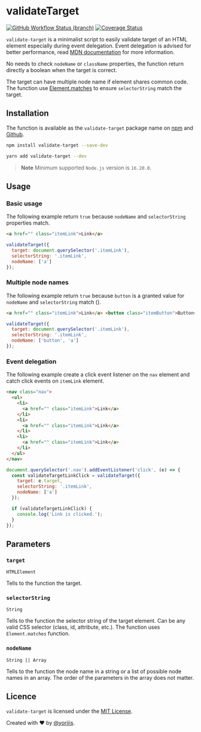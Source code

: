 # validateTarget

[![GitHub Workflow Status (branch)](https://img.shields.io/github/actions/workflow/status/yoriiis/validate-target/build.yml?branch=main&style=for-the-badge)](https://github.com/yoriiis/validate-target/actions/workflows/build.yml) [![Coverage Status](https://img.shields.io/coveralls/github/yoriiis/validate-target?style=for-the-badge)](https://coveralls.io/github/yoriiis/validate-target?branch=main)

`validate-target` is a minimalist script to easily validate target of an HTML element especially during event delegation. Event delegation is advised for better performance, read [MDN documentation](https://developer.mozilla.org/en-US/docs/Learn/JavaScript/Building_blocks/Events#Event_delegation) for more information.

No needs to check `nodeName` or `className` properties, the function return directly a boolean when the target is correct.

The target can have multiple node name if element shares common code. The function use [Element.matches](https://developer.mozilla.org/fr/docs/Web/API/Element/matches) to ensure `selectorString` match the target.

## Installation

The function is available as the `validate-target` package name on [npm](https://www.npmjs.com/package/validate-target) and [Github](https://github.com/yoriiis/validate-target).

```bash
npm install validate-target --save-dev
```

```bash
yarn add validate-target --dev
```

> **Note** Minimum supported `Node.js` version is `16.20.0`.

## Usage

### Basic usage

The following example return `true` because `nodeName` and `selectorString` properties match.

```html
<a href="" class="itemLink">Link</a>
```

```javascript
validateTarget({
  target: document.querySelector('.itemLink'),
  selectorString: '.itemLink',
  nodeName: ['a']
});
```

### Multiple node names

The following example return `true` because `button` is a granted value for `nodeName` and `selectorString` match ().

```html
<a href="" class="itemLink">Link</a> <button class="itemButton">Button</button>
```

```javascript
validateTarget({
  target: document.querySelector('.itemLink'),
  selectorString: '.itemLink',
  nodeName: ['button', 'a']
});
```

### Event delegation

The following example create a click event listener on the `nav` element and catch click events on `itemLink` element.

```html
<nav class="nav">
  <ul>
    <li>
      <a href="" class="itemLink">Link</a>
    </li>
    <li>
      <a href="" class="itemLink">Link</a>
    </li>
    <li>
      <a href="" class="itemLink">Link</a>
    </li>
  </ul>
</nav>
```

```javascript
document.querySelector('.nav').addEventListener('click', (e) => {
  const validateTargetLinkClick = validateTarget({
    target: e.target,
    selectorString: '.itemLink',
    nodeName: ['a']
  });

  if (validateTargetLinkClick) {
    console.log('Link is clicked.');
  }
});
```

## Parameters

### `target`

`HTMLElement`

Tells to the function the target.

### `selectorString`

`String`

Tells to the function the selector string of the target element. Can be any valid CSS selector (class, id, attribute, etc.). The function uses `Element.matches` function.

### `nodeName`

`String || Array`

Tells to the function the node name in a string or a list of possible node names in an array. The order of the parameters in the array does not matter.

## Licence

`validate-target` is licensed under the [MIT License](http://opensource.org/licenses/MIT).

Created with ♥ by [@yoriiis](http://github.com/yoriiis).
